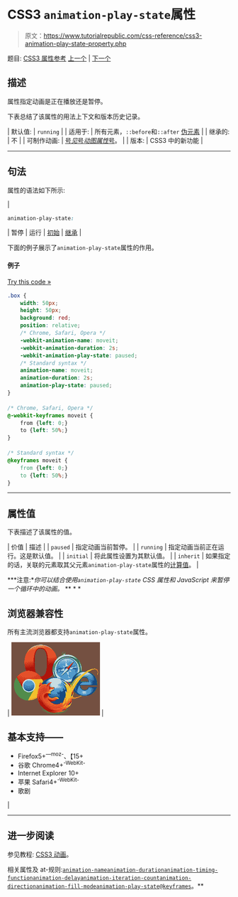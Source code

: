 # CSS3 `animation-play-state`属性

> 原文：<https://www.tutorialrepublic.com/css-reference/css3-animation-play-state-property.php>

题目: [CSS3 属性参考](css3-properties.php) [上一个](css3-animation-name-property.php) | [下一个](css3-animation-timing-function-property.php)

## 描述

属性指定动画是正在播放还是暂停。

下表总结了该属性的用法上下文和版本历史记录。

| 默认值: | `running` |
| 适用于: | 所有元素，`::before`和`::after` [伪元素](../css-tutorial/css-pseudo-elements.php#pseudo-elements) |
| 继承的: | 不 |
| 可制作动画: | [号*见*号*动图属性*号](css-animatable-properties.php)。 |
| 版本: | CSS3 中的新功能 |

* * *

## 句法

属性的语法如下所示:

| 

```css
animation-play-state: 
```

 | 暂停 &#124; 运行 &#124; [初始](../definitions.php#initial) &#124; [继承](../definitions.php#inherit) |

下面的例子展示了`animation-play-state`属性的作用。

#### 例子

[Try this code »](../codelab.php?topic=css3&file=animation-play-state-property "Try this code using online Editor") 

```css
.box {
    width: 50px;
    height: 50px;
    background: red;
    position: relative;
    /* Chrome, Safari, Opera */
    -webkit-animation-name: moveit;
    -webkit-animation-duration: 2s;
    -webkit-animation-play-state: paused;
    /* Standard syntax */
    animation-name: moveit;
    animation-duration: 2s;
    animation-play-state: paused;
}

/* Chrome, Safari, Opera */
@-webkit-keyframes moveit {
    from {left: 0;}
    to {left: 50%;}
}

/* Standard syntax */
@keyframes moveit {
    from {left: 0;}
    to {left: 50%;}
}
```

  ** * *

## 属性值

下表描述了该属性的值。

| 价值 | 描述 |
| `paused` | 指定动画当前暂停。 |
| `running` | 指定动画当前正在运行。这是默认值。 |
| `initial` | 将此属性设置为其默认值。 |
| `inherit` | 如果指定的话，关联的元素取其父元素`animation-play-state`属性的[计算值](../definitions.php#computed-value)。 |

 ***注意:**你可以结合使用`animation-play-state` CSS 属性和 JavaScript 来暂停一个循环中的动画。*  ** * *

## 浏览器兼容性

所有主流浏览器都支持`animation-play-state`属性。

| ![Browsers Icon](img/e9331123c77668c1832e541c2fca1002.png) | 

## 基本支持——

*   Firefox5+<sup class="badge">—moz-</sup>、【15+
*   谷歌 Chrome4+<sup class="badge">-WebKit-</sup>
*   Internet Explorer 10+
*   苹果 Safari4+<sup class="badge">-WebKit-</sup>
*   歌剧

 |

* * *

## 进一步阅读

参见教程: [CSS3 动画](../css-tutorial/css3-animations.php)。

相关属性及 at-规则:[`animation-name`](css3-animation-name-property.php)[`animation-duration`](css3-animation-duration-property.php)[`animation-timing-function`](css3-animation-timing-function-property.php)[`animation-delay`](css3-animation-delay-property.php)[`animation-iteration-count`](css3-animation-iteration-count-property.php)[`animation-direction`](css3-animation-direction-property.php)[`animation-fill-mode`](css3-animation-fill-mode-property.php)[`animation-play-state`](css3-animation-play-state-property.php)[`@keyframes`](../css-reference/css-at-rules.php)。**
